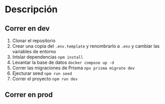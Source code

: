 # Descripción 


## Correr en dev 

1. Clonar el repositorio
2. Crear una copia del ```.env.template``` y renombrarlo a ```.env``` y cambiar las variables de entorno
3. Intslar dependencias ```npm install```
4. Levantar la base de datos ```docker compose up -d```
5. Correr las migraciones de Prisma ```npx prisma migrate dev```
6. Ejecturar seed ```npm run seed```
7. Correr el proyecto ```npm run dev```


## Correr en prod
